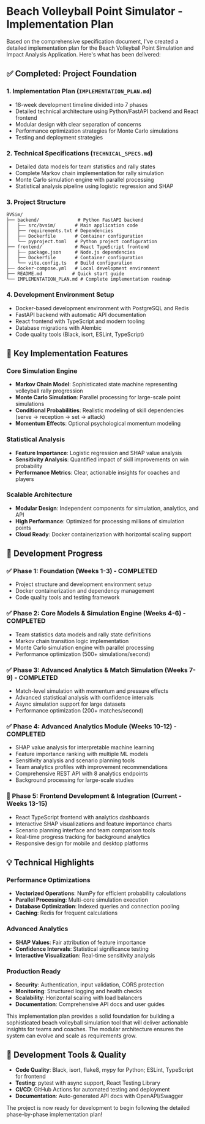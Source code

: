 # Beach Volleyball Point Simulator - Implementation Plan

Based on the comprehensive specification document, I've created a detailed implementation plan for the Beach Volleyball Point Simulation and Impact Analysis Application. Here's what has been delivered:

## ✅ Completed: Project Foundation

### 1. Implementation Plan (`IMPLEMENTATION_PLAN.md`)
- 18-week development timeline divided into 7 phases
- Detailed technical architecture using Python/FastAPI backend and React frontend
- Modular design with clear separation of concerns
- Performance optimization strategies for Monte Carlo simulations
- Testing and deployment strategies

### 2. Technical Specifications (`TECHNICAL_SPECS.md`)
- Detailed data models for team statistics and rally states
- Complete Markov chain implementation for rally simulation
- Monte Carlo simulation engine with parallel processing
- Statistical analysis pipeline using logistic regression and SHAP

### 3. Project Structure
```
BVSim/
├── backend/              # Python FastAPI backend
│   ├── src/bvsim/       # Main application code
│   ├── requirements.txt # Dependencies
│   ├── Dockerfile       # Container configuration
│   └── pyproject.toml   # Python project configuration
├── frontend/            # React TypeScript frontend
│   ├── package.json     # Node.js dependencies
│   ├── Dockerfile       # Container configuration
│   └── vite.config.ts   # Build configuration
├── docker-compose.yml   # Local development environment
├── README.md           # Quick start guide
└── IMPLEMENTATION_PLAN.md # Complete implementation roadmap
```

### 4. Development Environment Setup
- Docker-based development environment with PostgreSQL and Redis
- FastAPI backend with automatic API documentation
- React frontend with TypeScript and modern tooling
- Database migrations with Alembic
- Code quality tools (Black, isort, ESLint, TypeScript)

## 🚀 Key Implementation Features

### Core Simulation Engine
- **Markov Chain Model**: Sophisticated state machine representing volleyball rally progression
- **Monte Carlo Simulation**: Parallel processing for large-scale point simulations
- **Conditional Probabilities**: Realistic modeling of skill dependencies (serve → reception → set → attack)
- **Momentum Effects**: Optional psychological momentum modeling

### Statistical Analysis
- **Feature Importance**: Logistic regression and SHAP value analysis
- **Sensitivity Analysis**: Quantified impact of skill improvements on win probability
- **Performance Metrics**: Clear, actionable insights for coaches and players

### Scalable Architecture
- **Modular Design**: Independent components for simulation, analytics, and API
- **High Performance**: Optimized for processing millions of simulation points
- **Cloud Ready**: Docker containerization with horizontal scaling support

## 🎯 Development Progress

### ✅ Phase 1: Foundation (Weeks 1-3) - COMPLETED
- Project structure and development environment setup
- Docker containerization and dependency management
- Code quality tools and testing framework

### ✅ Phase 2: Core Models & Simulation Engine (Weeks 4-6) - COMPLETED  
- Team statistics data models and rally state definitions
- Markov chain transition logic implementation
- Monte Carlo simulation engine with parallel processing
- Performance optimization (500+ simulations/second)

### ✅ Phase 3: Advanced Analytics & Match Simulation (Weeks 7-9) - COMPLETED
- Match-level simulation with momentum and pressure effects  
- Advanced statistical analysis with confidence intervals
- Async simulation support for large datasets
- Performance optimization (200+ matches/second)

### ✅ Phase 4: Advanced Analytics Module (Weeks 10-12) - COMPLETED
- SHAP value analysis for interpretable machine learning
- Feature importance ranking with multiple ML models
- Sensitivity analysis and scenario planning tools
- Team analytics profiles with improvement recommendations
- Comprehensive REST API with 8 analytics endpoints
- Background processing for large-scale studies

### 🔄 Phase 5: Frontend Development & Integration (Current - Weeks 13-15)
- React TypeScript frontend with analytics dashboards
- Interactive SHAP visualizations and feature importance charts
- Scenario planning interface and team comparison tools
- Real-time progress tracking for background analytics
- Responsive design for mobile and desktop platforms

## 💡 Technical Highlights

### Performance Optimizations
- **Vectorized Operations**: NumPy for efficient probability calculations
- **Parallel Processing**: Multi-core simulation execution
- **Database Optimization**: Indexed queries and connection pooling
- **Caching**: Redis for frequent calculations

### Advanced Analytics
- **SHAP Values**: Fair attribution of feature importance
- **Confidence Intervals**: Statistical significance testing
- **Interactive Visualization**: Real-time sensitivity analysis

### Production Ready
- **Security**: Authentication, input validation, CORS protection
- **Monitoring**: Structured logging and health checks
- **Scalability**: Horizontal scaling with load balancers
- **Documentation**: Comprehensive API docs and user guides

This implementation plan provides a solid foundation for building a sophisticated beach volleyball simulation tool that will deliver actionable insights for teams and coaches. The modular architecture ensures the system can evolve and scale as requirements grow.

## 🔧 Development Tools & Quality

- **Code Quality**: Black, isort, flake8, mypy for Python; ESLint, TypeScript for frontend
- **Testing**: pytest with async support, React Testing Library
- **CI/CD**: GitHub Actions for automated testing and deployment
- **Documentation**: Auto-generated API docs with OpenAPI/Swagger

The project is now ready for development to begin following the detailed phase-by-phase implementation plan!
